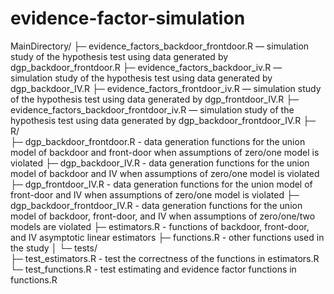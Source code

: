 # evidence-factor-simulation

MainDirectory/
  ├─ evidence_factors_backdoor_frontdoor.R — simulation study of the hypothesis test using data generated by dgp_backdoor_frontdoor.R
  ├─ evidence_factors_backdoor_iv.R — simulation study of the hypothesis test using data generated by dgp_backdoor_IV.R
  ├─ evidence_factors_frontdoor_iv.R — simulation study of the hypothesis test using data generated by dgp_frontdoor_IV.R
  ├─ evidence_factors_backdoor_frontdoor_iv.R — simulation study of the hypothesis test using data generated by dgp_backdoor_frontdoor_IV.R
  ├─ R/                              
       ├─ dgp_backdoor_frontdoor.R - data generation functions for the union model of backdoor and front-door when assumptions of zero/one model is violated 
       ├─ dgp_backdoor_IV.R - data generation functions for the union model of backdoor and IV when assumptions of zero/one model is violated
       ├─ dgp_frontdoor_IV.R - data generation functions for the union model of front-door and IV when assumptions of zero/one model is violated
       ├─ dgp_backdoor_frontdoor_IV.R - data generation functions for the union model of backdoor, front-door, and IV when assumptions of zero/one/two models are violated
       ├─ estimators.R - functions of backdoor, front-door, and IV asymptotic linear estimators
       ├─ functions.R - other functions used in the study
       │
       └─ tests/                 
            ├─ test_estimators.R - test the correctness of the functions in estimators.R 
            └─ test_functions.R - test estimating and evidence factor functions in functions.R